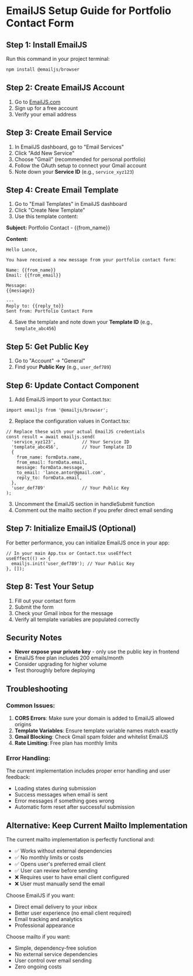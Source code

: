 # EmailJS Setup Guide for Portfolio Contact Form

## Step 1: Install EmailJS

Run this command in your project terminal:

```bash
npm install @emailjs/browser
```

## Step 2: Create EmailJS Account

1. Go to [EmailJS.com](https://www.emailjs.com/)
2. Sign up for a free account
3. Verify your email address

## Step 3: Create Email Service

1. In EmailJS dashboard, go to "Email Services"
2. Click "Add New Service"
3. Choose "Gmail" (recommended for personal portfolio)
4. Follow the OAuth setup to connect your Gmail account
5. Note down your **Service ID** (e.g., `service_xyz123`)

## Step 4: Create Email Template

1. Go to "Email Templates" in EmailJS dashboard
2. Click "Create New Template"
3. Use this template content:

**Subject:** Portfolio Contact - {{from_name}}

**Content:**
```
Hello Lance,

You have received a new message from your portfolio contact form:

Name: {{from_name}}
Email: {{from_email}}

Message:
{{message}}

---
Reply to: {{reply_to}}
Sent from: Portfolio Contact Form
```

4. Save the template and note down your **Template ID** (e.g., `template_abc456`)

## Step 5: Get Public Key

1. Go to "Account" → "General"
2. Find your **Public Key** (e.g., `user_def789`)

## Step 6: Update Contact Component

1. Add EmailJS import to your Contact.tsx:

```tsx
import emailjs from '@emailjs/browser';
```

2. Replace the configuration values in Contact.tsx:

```tsx
// Replace these with your actual EmailJS credentials
const result = await emailjs.send(
  'service_xyz123',          // Your Service ID
  'template_abc456',         // Your Template ID
  {
    from_name: formData.name,
    from_email: formData.email,
    message: formData.message,
    to_email: 'lance.antor@gmail.com',
    reply_to: formData.email,
  },
  'user_def789'              // Your Public Key
);
```

3. Uncomment the EmailJS section in handleSubmit function
4. Comment out the mailto section if you prefer direct email sending

## Step 7: Initialize EmailJS (Optional)

For better performance, you can initialize EmailJS once in your app:

```tsx
// In your main App.tsx or Contact.tsx useEffect
useEffect(() => {
  emailjs.init('user_def789'); // Your Public Key
}, []);
```

## Step 8: Test Your Setup

1. Fill out your contact form
2. Submit the form
3. Check your Gmail inbox for the message
4. Verify all template variables are populated correctly

## Security Notes

- **Never expose your private key** - only use the public key in frontend
- EmailJS free plan includes 200 emails/month
- Consider upgrading for higher volume
- Test thoroughly before deploying

## Troubleshooting

### Common Issues:

1. **CORS Errors**: Make sure your domain is added to EmailJS allowed origins
2. **Template Variables**: Ensure template variable names match exactly
3. **Gmail Blocking**: Check Gmail spam folder and whitelist EmailJS
4. **Rate Limiting**: Free plan has monthly limits

### Error Handling:

The current implementation includes proper error handling and user feedback:
- Loading states during submission
- Success messages when email is sent
- Error messages if something goes wrong
- Automatic form reset after successful submission

## Alternative: Keep Current Mailto Implementation

The current mailto implementation is perfectly functional and:
- ✅ Works without external dependencies
- ✅ No monthly limits or costs
- ✅ Opens user's preferred email client
- ✅ User can review before sending
- ❌ Requires user to have email client configured
- ❌ User must manually send the email

Choose EmailJS if you want:
- Direct email delivery to your inbox
- Better user experience (no email client required)
- Email tracking and analytics
- Professional appearance

Choose mailto if you want:
- Simple, dependency-free solution
- No external service dependencies
- User control over email sending
- Zero ongoing costs